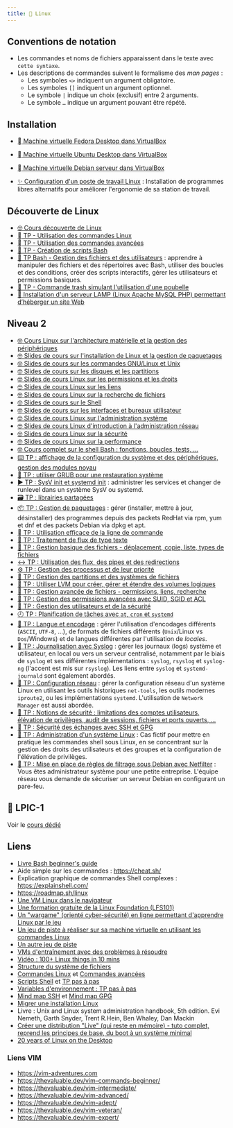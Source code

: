 ```yaml
---
title: 🐧 Linux
---
```


## Conventions de notation

- Les commandes et noms de fichiers apparaissent dans le texte avec `cette syntaxe`.
- Les descriptions de commandes suivent le formalisme des _man pages_ :
  - Les symboles `<>` indiquent un argument obligatoire.
  - Les symboles `[]` indiquent un argument optionnel.  
  - Le symbole `|` indique un choix (exclusif) entre 2 arguments.
  - Le symbole `…` indique un argument pouvant être répété.

## Installation

- [󰣛 Machine virtuelle Fedora Desktop dans VirtualBox](/cours/linux/installation/tp-installation-vbox-fedora-workstation)
- [󰕈 Machine virtuelle Ubuntu Desktop dans VirtualBox](/cours/linux/installation/tp-installation-vbox-ubuntu-workstation)
- [󰣚  Machine virtuelle Debian serveur dans VirtualBox](/cours/linux/installation/tp-installation-vbox-debian-server)

- [✨ Configuration d'un poste de travail Linux](/cours/linux/installation/tp-env-dev) : Installation de programmes libres alternatifs pour améliorer l'ergonomie de sa station de travail.

## Découverte de Linux

- [🤓 Cours découverte de Linux](/cours/linux/niveau1/linux-cours-niveau1)
- [  TP - Utilisation des commandes Linux](/cours/linux/niveau1/tp-commandes_linux)
- [  TP - Utilisation des commandes avancées](/cours/linux/niveau1/tp-commandes_avancees)
- [📜 TP - Création de scripts Bash](/cours/linux/niveau1/tp-scripts_bash)
- [📜 TP Bash - Gestion des fichiers et des utilisateurs](/cours/linux/niveau2/tp-script) : apprendre à manipuler des fichiers et des répertoires avec Bash, utiliser des boucles et des conditions, créer des scripts interactifs, gérer les utilisateurs et permissions basiques.
- [🚮 TP - Commande trash simulant l'utilisation d'une poubelle](/cours/linux/niveau1/tp-trash)
- [🔦 Installation d'un serveur LAMP (Linux Apache MySQL PHP) permettant d’héberger un site Web](/cours/linux/niveau1/projet_lamp)

## Niveau 2

- [🤓 Cours Linux sur l'architecture matérielle et la gestion des périphériques](/cours/linux/niveau2/cours-linux-hardware)
- [🤓 Slides de cours sur l'installation de Linux et la gestion de paquetages](/cours/linux/niveau2/cours-linux-install)
- [🤓 Slides de cours sur les commandes GNU/Linux et Unix](/cours/linux/niveau2/cours-linux-commandes)
- [🤓 Slides de cours sur les disques et les partitions](/cours/linux/niveau2/cours-linux-disks)
- [🤓 Slides de cours Linux sur les permissions et les droits](/cours/linux/niveau2/cours-linux-droits)
- [🤓 Slides de cours Linux sur les liens](/cours/linux/niveau2/cours-linux-liens)
- [🤓 Slides de cours Linux sur la recherche de fichiers](/cours/linux/niveau2/cours-linux-find)
- [🤓 Slides de cours sur le Shell](/cours/linux/niveau2/cours-linux-shell)
- [🤓 Slides de cours sur les interfaces et bureaux utilisateur](/cours/linux/niveau2/cours-linux-desktop)
- [🤓 Slides de cours Linux sur l'administration système](/cours/linux/niveau2/cours-linux-admin)
- [🤓 Slides de cours Linux d'introduction à l'administration réseau](/cours/linux/niveau2/cours-linux-network)
- [🤓 Slides de cours Linux sur la sécurité](/cours/linux/niveau2/cours-linux-security)
- [🤓 Slides de cours Linux sur la performance](/cours/linux/niveau2/cours-linux-performances)
- [🤓 Cours complet sur le shell Bash : fonctions, boucles, tests, …](/cours/linux/niveau2/cours-shell)
- [⌨️ TP : affichage de la configuration du système et des périphériques, gestion des modules noyau](/cours/linux/niveau2/tp-systeme)
- [📀 TP : utiliser GRUB pour une restauration système](/cours/linux/niveau2/tp-grub)
- [▶️ TP : SysV init et systemd init](/cours/linux/niveau2/tp-sysv-systemd) : administrer les services et changer de runlevel dans un système SysV ou systemd.
- [🗃️ TP : librairies partagées](/cours/linux/niveau2/tp-shared-lib)
- [📦 TP : Gestion de paquetages](/cours/linux/niveau2/tp-rpm-apt) : gérer (installer, mettre à jour, désinstaller) des programmes depuis des packets RedHat via rpm, yum et dnf et des packets Debian via dpkg et apt.
- [  TP : Utilisation efficace de la ligne de commande](/cours/linux/niveau2/tp-ligne-commande)
- [📃 TP : Traitement de flux de type texte](/cours/linux/niveau2/tp-texte)
- [📂 TP : Gestion basique des fichiers - déplacement, copie, liste, types de fichiers](/cours/linux/niveau2/tp-fichiers)
- [↔️ TP : Utilisation des flux, des pipes et des redirections ](/cours/linux/niveau2/tp-redirections)
- [⚙️ TP : Gestion des processus et de leur priorité](/cours/linux/niveau2/tp-process)
- [💽 TP : Gestion des partitions et des systèmes de fichiers](/cours/linux/niveau2/tp-partitions)
- [💽 TP : Utiliser LVM pour créer, gérer et étendre des volumes logiques](/cours/linux/niveau2/tp-lvm)
- [📁 TP : Gestion avancée de fichiers - permissions, liens, recherche](/cours/linux/niveau2/tp-fichiers-avance)
- [🔐 TP : Gestion des permissions avancées avec SUID, SGID et ACL](/cours/linux/niveau2/tp-droits-avance)
- [👥 TP : Gestion des utilisateurs et de la sécurité](/cours/linux/niveau2/tp-utilisateurs)
- [🕗 TP : Planification de tâches avec `at`, `cron` et `systemd`](/cours/linux/niveau2/tp-cron)
- [📨 TP : Langue et encodage](/cours/linux/niveau2/tp-lang) : gérer l'utilisation d'encodages différents (`ASCII`, `UTF-8`, …), de formats de fichiers différents (`Unix`/Linux vs `Dos`/Windows) et de langues différentes par l'utilisation de _locales_.
- [📜 TP : Journalisation avec Syslog](/cours/linux/niveau2/tp-syslog) : gérer les journaux (logs) système et utilisateur, en local ou vers un serveur centralisé, notamment par le biais de `syslog` et ses différentes implémentations : `syslog`, `rsyslog` et `syslog-ng` (l'accent est mis sur `rsyslog`). Les liens entre `syslog` et `systemd-journald` sont également abordés.
- [📡 TP : Configuration réseau](/cours/linux/niveau2/tp-network) : gérer la configuration réseau d'un système Linux en utilisant les outils historiques `net-tools`, les outils modernes `iproute2`, ou les implémentations `systemd`. L'utilisation de `Network Manager` est aussi abordée.
- [🔐 TP : Notions de sécurité : limitations des comptes utilisateurs, élévation de privilèges, audit de sessions, fichiers et ports ouverts, …](/cours/linux/niveau2/tp-security)
- [🔐 TP : Sécurité des échanges avec SSH et GPG](/cours/linux/niveau2/tp-ssh-gpg)
- [🔐 TP : Administration d'un système Linux](/cours/linux/tp-admin-technova) : Cas fictif pour mettre en pratique les commandes shell sous Linux, en se concentrant sur la gestion des droits des utilisateurs et des groupes et la configuration de l'élévation de privilèges.
- [🔐 TP : Mise en place de règles de filtrage sous Debian avec Netfilter](/cours/linux/projet-netfilter) : Vous êtes administrateur système pour une petite entreprise. L'équipe réseau vous demande de sécuriser un serveur Debian en configurant un pare-feu.

## 🔗 LPIC-1

Voir le [cours dédié](/promotions/esgi/esgi-b3-src-linux-lpic-1)

## Liens

- [Livre Bash beginner's guide](https://ftp.traduc.org/doc-vf/guides/Bash-Beginners-Guide/)
- Aide simple sur les commandes : <https://cheat.sh/>
- Explication graphique de commandes Shell complexes : <https://explainshell.com/>
- <https://roadmap.sh/linux>
- [Une VM Linux dans le navigateur](https://webvm.io/)
- [Une formation gratuite de la Linux Foundation (LFS101)](https://training.linuxfoundation.org/training/introduction-to-linux/)
- [Un "wargame" (orienté cyber-sécurité) en ligne permettant d'apprendre Linux par le jeu](https://overthewire.org/wargames/bandit/)
- [Un jeu de piste à réaliser sur sa machine virtuelle en utilisant les commandes Linux](https://github.com/veltman/clmystery)
- [Un autre jeu de piste](https://github.com/phyver/GameShell)
- [VMs d'entraînement avec des problèmes à résoudre](https://sadservers.com/)
- [Vidéo : 100+ Linux things in 10 mins](https://youtube.com/watch?v=LKCVKw9CzFo)
- [Structure du système de fichiers](https://www.zdnet.fr/pratique/linux-la-structure-du-systeme-de-fichiers-expliquee-397880.htm)
- [Commandes Linux](https://blog.stephane-robert.info/docs/admin-serveurs/linux/commandes/) et [Commandes avancées](https://blog.stephane-robert.info/docs/admin-serveurs/linux/commandes-avancees/)
- [Scripts Shell](https://linux.goffinet.org/administration/scripts-shell/) et [TP pas à pas](https://systemes.gricad-pages.univ-grenoble-alpes.fr/www-unix/avance/seance1-2-script-sh-pas-a-pas/tp-pas-a-pas.pdf)
- [Variables d'environnement : TP pas à pas](https://systemes.gricad-pages.univ-grenoble-alpes.fr/www-unix/avance/seance4-varenv-pas-a-pas/tp-pas-a-pas-varenv.pdf)
- [Mind map SSH](https://www.formation-lpi.com/Mind-Map-SSH.html) et [Mind map GPG](https://www.formation-lpi.com/Mind-Map-gpg.html)
- [Migrer une installation Linux](https://www.antoinefi.net/index.php/2025/01/29/migrer-une-installation-linux/)
- Livre : Unix and Linux system administration handbook, 5th edition. Evi Nemeth, Garth Snyder, Trent R.Hein, Ben Whaley, Dan Mackin
- [Créer une distribution "Live" (qui reste en mémoire) - tuto complet, reprend les principes de base, du boot à un système minimal](https://zestedesavoir.com/tutoriels/268/creer-son-premier-rim-linux/)
- [20 years of Linux on the Desktop](https://ploum.net/2024-10-20-20years-linux-desktop-part1.html)

### Liens VIM

- <https://vim-adventures.com>
- <https://thevaluable.dev/vim-commands-beginner/>
- <https://thevaluable.dev/vim-intermediate/>
- <https://thevaluable.dev/vim-advanced/>
- <https://thevaluable.dev/vim-adept/>
- <https://thevaluable.dev/vim-veteran/>
- <https://thevaluable.dev/vim-expert/>
